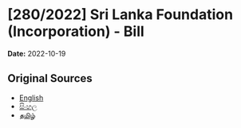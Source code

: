 # [280/2022] Sri Lanka Foundation (Incorporation) - Bill

**Date:** 2022-10-19

## Original Sources

- [English](https://documents.gov.lk/view/bills/2022/10/280-2022_E.pdf)
- [සිංහල](https://documents.gov.lk/view/bills/2022/10/280-2022_S.pdf)
- [தமிழ்](https://documents.gov.lk/view/bills/2022/10/280-2022_T.pdf)
